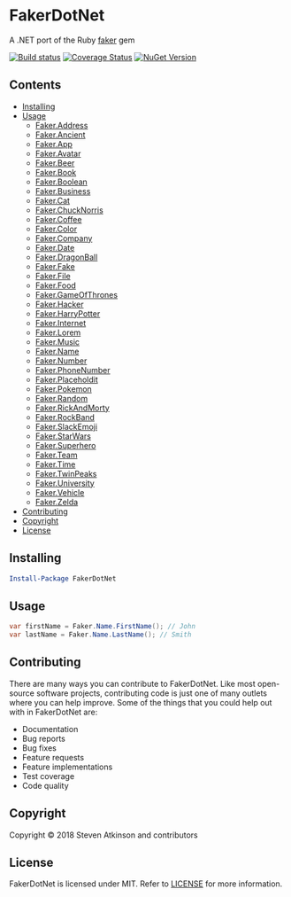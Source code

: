 # FakerDotNet

A .NET port of the Ruby [faker](https://github.com/stympy/faker) gem

[![Build status](https://ci.appveyor.com/api/projects/status/t0t75f9t4xanjfea/branch/master?svg=true)](https://ci.appveyor.com/project/mrstebo/fakerdotnet/branch/master)
[![Coverage Status](https://coveralls.io/repos/github/mrstebo/FakerDotNet/badge.svg?branch=master)](https://coveralls.io/github/mrstebo/FakerDotNet?branch=master)
[![NuGet Version](https://img.shields.io/nuget/v/FakerDotNet.svg)](https://www.nuget.org/packages/FakerDotNet/)

## Contents

- [Installing](#installing)
- [Usage](#usage)
  - [Faker.Address](doc/address.md)
  - [Faker.Ancient](doc/ancient.md)
  - [Faker.App](doc/app.md)
  - [Faker.Avatar](doc/avatar.md)
  - [Faker.Beer](doc/beer.md)
  - [Faker.Book](doc/book.md)
  - [Faker.Boolean](doc/boolean.md)
  - [Faker.Business](doc/business.md)
  - [Faker.Cat](doc/cat.md)
  - [Faker.ChuckNorris](doc/chuck_norris.md)
  - [Faker.Coffee](doc/coffee.md)
  - [Faker.Color](doc/color.md)
  - [Faker.Company](doc/company.md)
  - [Faker.Date](doc/date.md)
  - [Faker.DragonBall](doc/dragon_ball.md)
  - [Faker.Fake](doc/fake.md)
  - [Faker.File](doc/file.md)
  - [Faker.Food](doc/food.md)
  - [Faker.GameOfThrones](doc/game_of_thrones.md)
  - [Faker.Hacker](doc/hacker.md)
  - [Faker.HarryPotter](doc/harry_potter.md)
  - [Faker.Internet](doc/internet.md)
  - [Faker.Lorem](doc/lorem.md)
  - [Faker.Music](doc/music.md)
  - [Faker.Name](doc/name.md)
  - [Faker.Number](doc/number.md)
  - [Faker.PhoneNumber](doc/phone_number.md)
  - [Faker.Placeholdit](doc/placeholdit.md)
  - [Faker.Pokemon](doc/pokemon.md)
  - [Faker.Random](doc/random.md)
  - [Faker.RickAndMorty](doc/rick_and_morty.md)
  - [Faker.RockBand](doc/rockband.md)
  - [Faker.SlackEmoji](doc/slackemoji.md)
  - [Faker.StarWars](doc/star_wars.md)
  - [Faker.Superhero](doc/superhero.md)
  - [Faker.Team](doc/team.md)
  - [Faker.Time](doc/time.md)
  - [Faker.TwinPeaks](doc/twin_peaks.md)
  - [Faker.University](doc/university.md)
  - [Faker.Vehicle](doc/vehicle.md)
  - [Faker.Zelda](doc/zelda.md)
- [Contributing](#contributing)
- [Copyright](#copyright)
- [License](#license)

## Installing

```powershell
Install-Package FakerDotNet
```

## Usage

```cs
var firstName = Faker.Name.FirstName(); // John
var lastName = Faker.Name.LastName(); // Smith
```

## Contributing

There are many ways you can contribute to FakerDotNet. Like most open-source software projects, contributing code is just one of many outlets where you can help improve. Some of the things that you could help out with in FakerDotNet are:

- Documentation
- Bug reports
- Bug fixes
- Feature requests
- Feature implementations
- Test coverage
- Code quality

## Copyright

Copyright © 2018 Steven Atkinson and contributors

## License

FakerDotNet is licensed under MIT. Refer to [LICENSE](LICENSE) for more information.
